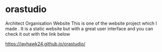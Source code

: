 # orastudio
Architect Organisation Website
This is one of the website project which I made . It is a static website but with a great user interface and you can check it out with the link below

https://jayhawk24.github.io/orastudio/
